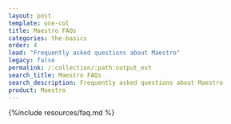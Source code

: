 ```yaml
---
layout: post
template: one-col
title: Maestro FAQs
categories: the-basics
order: 4
lead: "Frequently asked questions about Maestro"
legacy: false
permalink: /:collection/:path:output_ext
search_title: Maestro FAQs
search_description: Frequently asked questions about Maestro
product: Maestro
---
```



{%include resources/faq.md %}

